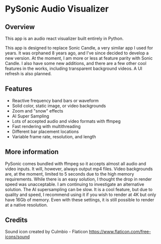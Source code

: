# PySonic Audio Visualizer

## Overview
This app is an audio react visualizer built entirely in Python.

This app is designed to replace Sonic Candle, a very similar app I used for years. It was orphaned 8 years ago, and I've since decided to develop a new version. At the moment, I am more or less at feature parity with Sonic Candle. I also have some new additions, and there are a few other cool features in the works, including transparent background videos. A UI refresh is also planned.

## Features
- Reactive frequency band bars or waveform
- Solid color, static image, or video backgrounds
- Zoom and "snow" effects
- AI Super Sampling
- Lots of accepted audio and video formats with ffmpeg
- Fast rendering with multithreading
- Different bar placement locations
- Variable frame rate, resolution, and length

## More information
PySonic comes bundled with ffmpeg so it accepts almost all audio and video inputs. It will, however, always output mp4 files. Video backgrounds are, at the moment, limited to 5 seconds due to the high memory requirements. While there is an easy solution, I thought the drop in render speed was unacceptable. I am continuing to investigate an alternative solution. The AI supersampling can be slow. It is a cool feature, but due to quality and speed, I recommend using it if you wish to render at 4K but only have 16Gb of memory. Even with these settings, it is still possible to render at a native resolution.

## Credits
Sound icon created by Culmbio - Flaticon
https://www.flaticon.com/free-icons/sound
